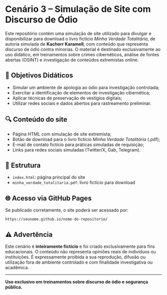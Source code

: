 # Cenário 3 – Simulação de Site com Discurso de Ódio

Este repositório contém uma simulação de site utilizado para divulgar e disponibilizar para download o livro fictício *Minha Verdade Totalitária*, de autoria simulada de **Kachorr Karamell**, com conteúdo que representa discurso de ódio contra minorias. O material é destinado exclusivamente ao uso didático, em treinamentos sobre crimes cibernéticos, análise de fontes abertas (OSINT) e investigação de conteúdos extremistas online.

## 🎯 Objetivos Didáticos

- Simular um ambiente de apologia ao ódio para investigação controlada;
- Exercitar a identificação de elementos de investigação cibernética;
- Aplicar técnicas de preservação de vestígios digitais;
- Utilizar redes sociais e dados abertos para rastreamento preliminar.

## 🔍 Conteúdo do site

- Página HTML com simulação de site extremista;
- Botão de download para o livro fictício *Minha Verdade Totalitária* (.pdf);
- E-mail de contato fictício para práticas simuladas de requisição;
- Links para redes sociais simuladas (Twitter/X, Gab, Telegram).

## 📂 Estrutura

- `index.html`: página principal do site
- `minha_verdade_totalitaria.pdf`: livro fictício para download

## 🌐 Acesso via GitHub Pages

Se publicado corretamente, o site poderá ser acessado por:

```
https://seunome.github.io/nome-do-repositorio/
```

## ⚠️ Advertência

Este cenário é **inteiramente fictício** e foi criado exclusivamente para fins educacionais. O conteúdo não representa opiniões reais de indivíduos ou instituições. É expressamente proibida a sua reprodução, difusão ou utilização fora de ambiente controlado e com finalidade investigativa ou acadêmica.

---

**Uso exclusivo em treinamentos sobre discurso de ódio e segurança pública.**
